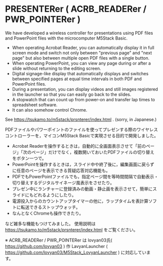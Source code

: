# PRESENTERer ( ACRB_READERer / PWR_POINTERer )
We have developed a wireless controller for presentations using PDF files and PowerPoint files with the microcomputer M5Stack Basic.

- When operating Acrobat Reader, you can automatically display it in full screen mode and switch not only between "previous page" and "next page" but also between multiple open PDF files with a single button.
- When operating PowerPoint, you can view any page during or after a slide without returning to the editing screen.
- Digital signage-like display that automatically displays and switches between specified pages at equal time intervals in both PDF and PowerPoint files.
- During a presentation, you can display videos and still images registered in the launcher so that you can easily go back to the slides.
- A stopwatch that can count up from power-on and transfer lap times to spreadsheet software.
- It can also somehow control Chrome.

See https://tsukamo.to/m5stack/prsnterer/index.html . (sorry, in Japanese.)

PDFファイルやパワーポイントのファイルを使ってプレゼンする際のワイヤレスコントローラーを，マイコンM5Stack Basicで実現させる目的で開発しました。

- Acrobat Readerを操作するときは，自動的に全画面表示させて「前のページ」「次のページ」だけでなく，複数開いておいたPDFファイルの切り替えをボタン一つで。
- PowerPointを操作するときは，スライド中や終了後に，編集画面に戻らずに任意のページを表示できる質疑応答対応機能も。
- PDFでもPowerPointファイルでも，指定ページ間を等時間間隔で自動表示・切り替えするデジタルサイネージ風表示をさせたり。
- プレゼン中にランチャーに登録済みの動画・静止画を表示させて，簡単にスライドにもどれるようにしたり。
- 電源投入からのカウントアップタイマーの他に，ラップタイムを表計算ソフトに転送できるストップウォッチ。
- なんとなくChromeも操作できたり。

など雑多な機能もつけてみました。
使用説明は https://tsukamo.to/m5stack/prsnterer/index.html をご覧ください。

※ ACRB_READERer / PWR_POINTERer は lovyan03氏( https://github.com/lovyan03 ) 作 LavyanLauncher ( https://github.com/lovyan03/M5Stack_LovyanLauncher ) に対応しています。
